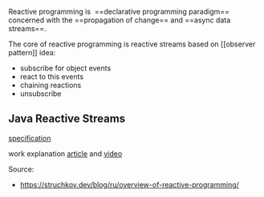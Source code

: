Reactive programming is  ==declarative programming paradigm== concerned with the ==propagation of change== and ==async data streams==.

The core of reactive programming is reactive streams based on [[observer pattern]] idea:
- subscribe for object events
- react to this events
- chaining reactions
- unsubscribe
## Java Reactive Streams

[specification](https://www.reactive-streams.org/)

work explanation [article](https://struchkov.dev/blog/ru/overview-of-reactive-programming/) and [video](https://www.youtube.com/watch?v=qmuNAWKNJWs)

Source:
- https://struchkov.dev/blog/ru/overview-of-reactive-programming/